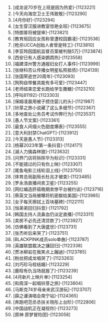 
1. [成龙说70岁在上班是因为热爱]-[1123221]
1. [今天向海空卫士王伟致敬]-[1123290]
1. [4月你好]-[1123294]
1. [女生穿汉服进教室惊艳全班]-[1123675]
1. [特朗普将被提审]-[1123821]
1. [教育局回应女孩称曾遭校园霸凌]-[1123536]
1. [枪杀UCCA创始人者曾是特工]-[1123810]
1. [李亚玲因国航监督员案被判赔5万]-[1123874]
1. [西安已有人感染鹦鹉热]-[1123558]
1. [福建漳州警方通报妇女打人事件]-[1123999]
1. [张继科否认传播女明星私照抵债]-[1124139]
1. [张国荣逝世20周年]-[1123093]
1. [狗狗自带餐具能有多可爱]-[1123447]
1. [老师结束恋爱长跑给学生撒糖]-[1123210]
1. [呼叫81192]-[1123303]
1. [保姆凌晨用被子捂住婴儿的头]-[1121987]
1. [铃芽之旅小说藏了这么多细节]-[1122367]
1. [多地查处公务员考试作弊行为]-[1123537]
1. [愚人节文案]-[1123361]
1. [最食人间烟火色甜度爆表]-[1123555]
1. [意大利封禁ChatGPT]-[1123912]
1. [今天是愚人节]-[1123313]
1. [杨幂2023年第一条抖音]-[1124171]
1. [湖人力擒森林狼]-[1123632]
1. [问界门店将拆除华为标识]-[1123331]
1. [不能错过的只有你上映]-[1123307]
1. [尾鱼电影三线轮洄上线]-[1123750]
1. [体育总局副局长杜兆才被查]-[1123485]
1. [罗永浩直播间卖卫星]-[1123255]
1. [网红编造肝癌晚期卖惨平台被约谈]-[1123716]
1. [蔡英文当局被曝将机密献给美国]-[1123985]
1. [女子每天擦拭上百块墓碑]-[1122111]
1. [恒弟弟回归抖音]-[1121792]
1. [韩国主持人流鼻血仍淡定直播]-[1123311]
1. [卖房不必先还清贷款了]-[1123927]
1. [仿佛看到了大唐盛世]-[1123731]
1. [张杰听后来哭了]-[1123751]
1. [BLACKPINK成员solo单曲]-[1123787]
1. [英雄联盟裁决之镰回归]-[1122338]
1. [贾冰柳岩在我笑点上蹦迪]-[1123785]
1. [粉丝把成龙唱哭了]-[1123263]
1. [刘巧珍马栓结婚]-[1123229]
1. [鹿晗有仇当场就报了]-[1123239]
1. [4月新片上映片单]-[1123254]
1. [和周深一起唱铃芽之旅]-[1123804]
1. [马斯克74岁母亲来武汉游玩]-[1123707]
1. [薛之谦演唱会南宁站]-[1124365]
1. [奔跑吧范丞丞扶关晓彤上台阶]-[1122806]
1. [中国战机正在凝视你]-[1123273]
1. [原神 原梦冒险团]-[1123058]